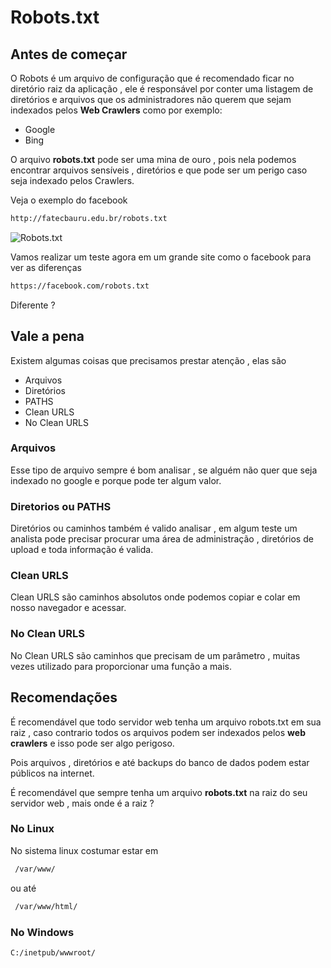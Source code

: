 # Robots.txt

## Antes de começar

O Robots é um arquivo de configuração que é recomendado ficar no diretório raiz da aplicação , ele é responsável por conter uma listagem de diretórios e arquivos que os administradores não querem que sejam indexados pelos **Web Crawlers** como por exemplo:
- Google
- Bing

O arquivo **robots.txt** pode ser uma mina de ouro , pois nela podemos encontrar arquivos sensíveis , diretórios e que pode ser um perigo caso seja indexado pelos Crawlers.

Veja o exemplo do facebook
```sh
http://fatecbauru.edu.br/robots.txt
```

![Robots.txt](https://i.imgur.com/ZtQb5Wb.png)

Vamos realizar um teste agora em um grande site como o facebook para ver as diferenças
```sh
https://facebook.com/robots.txt
```

Diferente ?

## Vale a pena
Existem algumas coisas que precisamos prestar atenção , elas são

- Arquivos
- Diretórios
- PATHS
- Clean URLS
- No Clean URLS

### Arquivos
Esse tipo de arquivo sempre é bom analisar , se alguém não quer que seja indexado no google e porque pode ter algum valor.

### Diretorios ou PATHS
Diretórios ou caminhos também é valido analisar , em algum teste um analista pode precisar procurar uma área de administração , diretórios de upload e toda informação é valida.

### Clean URLS
Clean URLS são caminhos absolutos onde podemos copiar e colar em nosso navegador e acessar.

### No Clean URLS
No Clean URLS são caminhos que precisam de um parâmetro , muitas vezes utilizado para proporcionar uma função a mais.

## Recomendações
É recomendável que todo servidor web tenha um arquivo robots.txt em sua raiz , caso contrario todos os arquivos podem ser indexados pelos **web crawlers** e isso pode ser algo perigoso.

Pois arquivos , diretórios e até backups do banco de dados podem estar públicos na internet.

É recomendável que sempre tenha um arquivo **robots.txt** na raiz do seu servidor web , mais onde é a raiz ?

### No Linux
No sistema linux costumar estar em
```sh
 /var/www/
```

ou até
```sh
 /var/www/html/
```

### No Windows
```sh
C:/inetpub/wwwroot/
```
